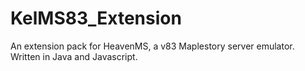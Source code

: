 # KelMS83_Extension
An extension pack for HeavenMS, a v83 Maplestory server emulator. Written in Java and Javascript.
